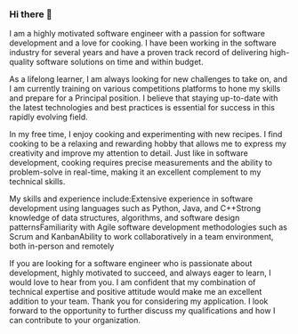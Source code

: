 ### Hi there 👋

I am a highly motivated software engineer with a passion for software development and a love for cooking. I have been working in the software industry for several years and have a proven track record of delivering high-quality software solutions on time and within budget.

As a lifelong learner, I am always looking for new challenges to take on, and I am currently training on various competitions platforms to hone my skills and prepare for a Principal position. I believe that staying up-to-date with the latest technologies and best practices is essential for success in this rapidly evolving field.

In my free time, I enjoy cooking and experimenting with new recipes. I find cooking to be a relaxing and rewarding hobby that allows me to express my creativity and improve my attention to detail. Just like in software development, cooking requires precise measurements and the ability to problem-solve in real-time, making it an excellent complement to my technical skills.

My skills and experience include:Extensive experience in software development using languages such as Python, Java, and C++Strong knowledge of data structures, algorithms, and software design patternsFamiliarity with Agile software development methodologies such as Scrum and KanbanAbility to work collaboratively in a team environment, both in-person and remotely

If you are looking for a software engineer who is passionate about development, highly motivated to succeed, and always eager to learn, I would love to hear from you. I am confident that my combination of technical expertise and positive attitude would make me an excellent addition to your team.
Thank you for considering my application. I look forward to the opportunity to further discuss my qualifications and how I can contribute to your organization.

<!--
**levan-japaridze/levan-japaridze** is a ✨ _special_ ✨ repository because its `README.md` (this file) appears on your GitHub profile.

Here are some ideas to get you started:

- 🔭 I’m currently working on ...
- 🌱 I’m currently learning ...
- 👯 I’m looking to collaborate on ...
- 🤔 I’m looking for help with ...
- 💬 Ask me about ...
- 📫 How to reach me: ...
- 😄 Pronouns: ...
- ⚡ Fun fact: ...
-->
